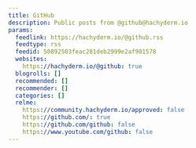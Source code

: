 ```yaml
---
title: GitHub
description: Public posts from @github@hachyderm.io
params:
  feedlink: https://hachyderm.io/@github.rss
  feedtype: rss
  feedid: 50892503feac281deb2999e2af901578
  websites:
    https://hachyderm.io/@github: true
  blogrolls: []
  recommended: []
  recommender: []
  categories: []
  relme:
    https://community.hachyderm.io/approved: false
    https://github.com/: true
    https://github.com/github: false
    https://www.youtube.com/github: false
---
```

